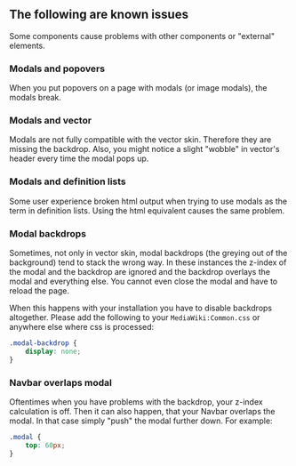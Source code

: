 ## The following are known issues
Some components cause problems with other components or "external"
elements.

### Modals and popovers
When you put popovers on a page with modals (or image modals),
the modals break.

### Modals and vector
Modals are not fully compatible with the vector skin. Therefore they are
missing the backdrop. Also, you might notice a slight "wobble" in
vector's header every time the modal pops up.

### Modals and definition lists
Some user experience broken html output when trying to use modals as the
term in definition lists. Using the html equivalent causes the same
problem.

### Modal backdrops
Sometimes, not only in vector skin, modal backdrops (the greying out of
the background) tend to stack the wrong way. In these instances the
z-index of the modal and the backdrop are ignored and the backdrop
overlays the modal and everything else. You cannot even close the modal
and have to reload the page.

When this happens with your installation you have to disable backdrops
altogether. Please add the following to your `MediaWiki:Common.css` or
anywhere else where css is processed:
```css
.modal-backdrop {
    display: none;
}
```

### Navbar overlaps modal
Oftentimes when you have problems with the backdrop, your z-index calculation
is off. Then it can also happen, that your Navbar overlaps the modal. In that case
simply "push" the modal further down. For example:
```css
.modal {
    top: 60px;
}
```

